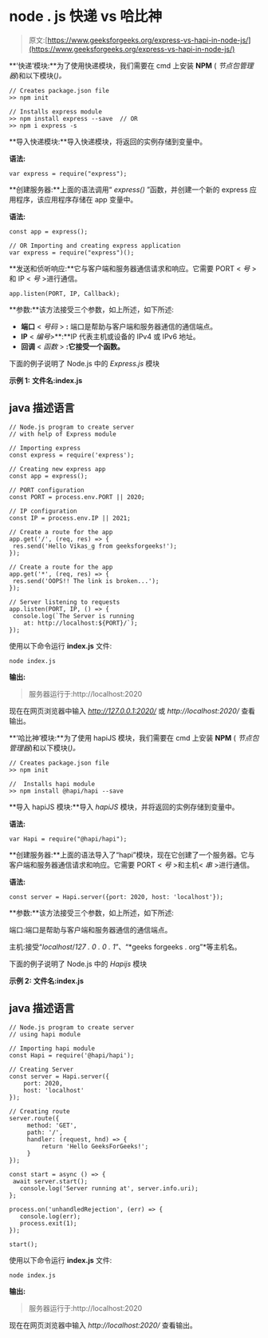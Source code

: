 # node . js 快递 vs 哈比神

> 原文:[https://www.geeksforgeeks.org/express-vs-hapi-in-node-js/](https://www.geeksforgeeks.org/express-vs-hapi-in-node-js/)

**‘快递’模块:**为了使用快递模块，我们需要在 cmd 上安装 **NPM** ( *节点包管理器*)和以下模块(*)。*

```
// Creates package.json file
>> npm init 

// Installs express module
>> npm install express --save  // OR
>> npm i express -s 
```

**导入快递模块:**导入快递模块，将返回的实例存储到变量中。

**语法:**

```
var express = require("express");
```

**创建服务器:**上面的语法调用“ *express()* ”函数，并创建一个新的 express 应用程序，该应用程序存储在 app 变量中。

**语法:**

```
const app = express();    

// OR Importing and creating express application
var express = require("express")();  
```

**发送和侦听响应:**它与客户端和服务器通信请求和响应。它需要 PORT < *号* >和 IP < *号* >进行通信。

```
app.listen(PORT, IP, Callback);
```

**参数:**该方法接受三个参数，如上所述，如下所述:

*   **端口** < *号码* > **:** 端口是帮助与客户端和服务器通信的通信端点。
*   **IP** < *编号*>**:**IP 代表主机或设备的 IPv4 或 IPv6 地址。
*   **回调** < *函数* > **:它接受一个函数。**

下面的例子说明了 Node.js 中的 *Express.js* 模块

**示例 1:** **文件名:index.js**

## java 描述语言

```
// Node.js program to create server 
// with help of Express module

// Importing express 
const express = require('express');

// Creating new express app 
const app = express();

// PORT configuration
const PORT = process.env.PORT || 2020;

// IP configuration
const IP = process.env.IP || 2021;

// Create a route for the app
app.get('/', (req, res) => {
 res.send('Hello Vikas_g from geeksforgeeks!');
});

// Create a route for the app
app.get('*', (req, res) => {
 res.send('OOPS!! The link is broken...');
});

// Server listening to requests
app.listen(PORT, IP, () => {
 console.log(`The Server is running
    at: http://localhost:${PORT}/`);
});
```

使用以下命令运行 **index.js** 文件:

```
node index.js
```

**输出:**

> 服务器运行于:http://localhost:2020

现在在网页浏览器中输入 *http://127.0.0.1:2020/* 或 *http://localhost:2020/* 查看输出。

**‘哈比神’模块:**为了使用 hapiJS 模块，我们需要在 cmd 上安装 **NPM** ( *节点包管理器*)和以下模块(*)。*

```
// Creates package.json file
>> npm init 

//  Installs hapi module
>> npm install @hapi/hapi --save 
```

**导入 hapiJS 模块:**导入 *hapiJS* 模块，并将返回的实例存储到变量中。

**语法:**

```
var Hapi = require("@hapi/hapi");
```

**创建服务器:**上面的语法导入了“hapi”模块，现在它创建了一个服务器。它与客户端和服务器通信请求和响应。它需要 PORT < *号* >和主机< *串* >进行通信。

**语法:**

```
const server = Hapi.server({port: 2020, host: 'localhost'});
```

**参数:**该方法接受三个参数，如上所述，如下所述:

端口<number>:端口是帮助与客户端和服务器通信的通信端点。</number>

主机<string>:接受“*localhost*/*127 . 0 . 0 . 1*”、“*geeks forgeeks . org”*等主机名。</string>

下面的例子说明了 Node.js 中的 *Hapijs* 模块

**示例 2:** **文件名:index.js**

## java 描述语言

```
// Node.js program to create server
// using hapi module

// Importing hapi module
const Hapi = require('@hapi/hapi');

// Creating Server
const server = Hapi.server({
    port: 2020,
    host: 'localhost'
});

// Creating route
server.route({
     method: 'GET',
     path: '/',
     handler: (request, hnd) => {
         return 'Hello GeeksForGeeks!';
     }
});

const start = async () => {
 await server.start();
   console.log('Server running at', server.info.uri);
};

process.on('unhandledRejection', (err) => {
   console.log(err);
   process.exit(1);
});

start();
```

使用以下命令运行 **index.js** 文件:

```
node index.js
```

**输出:**

> 服务器运行于:http://localhost:2020

现在在网页浏览器中输入 *http://localhost:2020/* 查看输出。